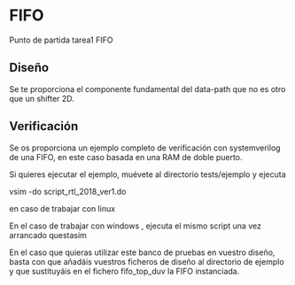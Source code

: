 # FIFO
Punto de partida tarea1 FIFO
## Diseño
Se te proporciona el componente fundamental del data-path que no es otro que un shifter 2D.

## Verificación

Se os proporciona un ejemplo completo de verificación con systemverilog de una FIFO, en este caso basada en una RAM de doble puerto.

Si quieres ejecutar el ejemplo, muévete al directorio tests/ejemplo y ejecuta

vsim -do script_rtl_2018_ver1.do

en caso de trabajar con linux

En el caso de trabajar con windows , ejecuta el mismo script una vez arrancado questasim

En el caso que quieras utilizar este banco de pruebas en vuestro diseño, basta con que añadáis vuestros ficheros de diseño al directorio de ejemplo y que sustituyáis en el fichero fifo_top_duv la FIFO instanciada.
